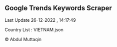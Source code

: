 

## Google Trends Keywords Scraper 
 
Last Update 26-12-2022 , 14:17:49

Country List :
VIETNAM.json



© Abdul Muttaqin 

